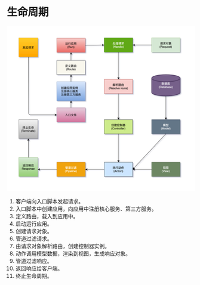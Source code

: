 # 生命周期

![](../static/life-cycle.png)

1. 客户端向入口脚本发起请求。
2. 入口脚本中创建应用，向应用中注册核心服务、第三方服务。
3. 定义路由，载入到应用中。
4. 启动运行应用。
5. 创建请求对象。
6. 管道过滤请求。
7. 由请求对象解析路由，创建控制器实例。
8. 动作调用模型数据，渲染到视图，生成响应对象。
9. 管道过滤响应。
10. 返回响应给客户端。
11. 终止生命周期。